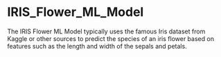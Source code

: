 # IRIS_Flower_ML_Model
The IRIS Flower ML Model typically uses the famous Iris dataset from Kaggle or other sources to predict the species of an iris flower based on features such as the length and width of the sepals and petals. 
